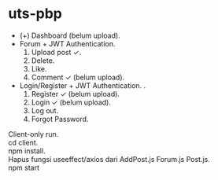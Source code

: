 ﻿# uts-pbp
* (+) Dashboard (belum upload).  
* Forum + JWT Authentication.   
    1. Upload post ✓.  
    2. Delete.  
    3.    Like.  
    4.   Comment ✓ (belum upload).  
* Login/Register + JWT Authentication.  .  
    1.    Register ✓ (belum upload).  
    2.   Login ✓ (belum upload).  
    3.   Log out.  
    4.    Forgot Password.

Client-only run.  
cd client.  
npm install.  
Hapus fungsi useeffect/axios dari AddPost.js Forum.js Post.js.  
npm start
